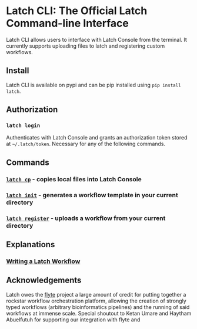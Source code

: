 # Latch CLI: The Official Latch Command-line Interface

Latch CLI allows users to interface with Latch Console from the terminal. It currently supports uploading files to latch and registering custom workflows.


## Install
Latch CLI is available on pypi and can be pip installed using `pip install latch`.

## Authorization

### `latch login`

Authenticates with Latch Console and grants an authorization token stored at `~/.latch/token`. Necessary for any of the following commands.

## Commands

### [`latch cp`](cp.md) - copies local files into Latch Console

### [`latch init`](init.md) - generates a workflow template in your current directory

### [`latch register`](register.md) - uploads a workflow from your current directory

## Explanations

### [Writing a Latch Workflow](writing_a_workflow.md)

## Acknowledgements

Latch owes the [flyte](https://flyte.org) project a large amount of credit for putting together a rockstar workflow orchestration platform, allowing the creation of strongly typed workflows (arbitrary bioinformatics pipelines) and the running of said workflows at immense scale. Special shoutout to Ketan Umare and Haytham Abuelfutuh for supporting our integration with flyte and 
 
